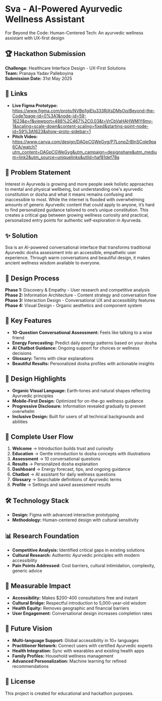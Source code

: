 # Sva - AI-Powered Ayurvedic Wellness Assistant

For Beyond the Code: Human-Centered Tech: An ayurvedic wellness assistant with UX-first design

## 🏆 Hackathon Submission
**Challenge:** Healthcare Interface Design - UX-First Solutions  
**Team:** Pranaya Yadav Palleboyina  
**Submission Date:** 31st May 2025

## 🔗 Links
- **Live Figma Prototype:** https://www.figma.com/proto/NVBp1giElu333RjXsDMsOq/Beyond-the-Code?page-id=0%3A1&node-id=59-1623&p=f&viewport=488%2C467%2C0.03&t=VrCbVaHAHWMIY6my-1&scaling=scale-down&content-scaling=fixed&starting-point-node-id=59%3A1623&show-proto-sidebar=1
- **Pitch Video:** https://www.canva.com/design/DAGpCGWeGyg/P7LonpZrBlnSCqle9pa6CA/watch?utm_content=DAGpCGWeGyg&utm_campaign=designshare&utm_medium=link2&utm_source=uniquelinks&utlId=haf81def78a

## 🎯 Problem Statement
Interest in Ayurveda is growing and more people seek holistic approaches to mental and physical wellbeing, but understanding one's ayurvedic constitution or dosha and what it means remains confusing and inaccessible to most. While the internet is flooded with overwhelming amounts of generic Ayurvedic content that could apply to anyone, it’s hard to find personalized guidance tailored to one’s unique constitution.  This creates a critical gap between growing wellness curiosity and practical, personalized entry points for authentic self-exploration in Ayurveda.

## ✨ Solution
Sva is an AI-powered conversational interface that transforms traditional Ayurvedic dosha assessment into an accessible, empathetic user experience. Through warm conversations and beautiful design, it makes ancient wellness wisdom available to everyone.

## 👥 Design Process
**Phase 1:** Discovery & Empathy - User research and competitive analysis  
**Phase 2:** Information Architecture - Content strategy and conversation flow  
**Phase 3:** Interaction Design - Conversational UX and accessibility features  
**Phase 4:** Visual Design - Organic aesthetics and component system

## 🚀 Key Features
- **10-Question Conversational Assessment:** Feels like talking to a wise friend
- **Energy Forecasting:** Predict daily energy patterns based on your dosha
- **AI Chatbot Guidance:** Ongoing support for choices or wellness decisions
- **Glossary:** Terms with clear explanations
- **Beautiful Results:** Personalized dosha profiles with actionable insights

## 🎨 Design Highlights
- **Organic Visual Language:** Earth-tones and natural shapes reflecting Ayurvedic principles
- **Mobile-First Design:** Optimized for on-the-go wellness guidance
- **Progressive Disclosure:** Information revealed gradually to prevent overwhelm
- **Inclusive Design:** Built for users of all technical backgrounds and abilities

## 📱 Complete User Flow
1. **Welcome** → Introduction builds trust and curiosity
2. **Education** → Gentle introduction to dosha concepts with illustrations
3. **Assessment** → 10 conversational questions
4. **Results** → Personalized dosha explanation
5. **Dashboard** → Energy forecast, tips, and ongoing guidance
6. **Chatbot** → AI assistant for daily wellness questions
7. **Glossary** → Searchable definitions of Ayurvedic terms
8. **Profile** → Settings and saved assessment results

## 🛠️ Technology Stack
- **Design:** Figma with advanced interactive prototyping
- **Methodology:** Human-centered design with cultural sensitivity

## 📊 Research Foundation
- **Competitive Analysis:** Identified critical gaps in existing solutions
- **Cultural Research:** Authentic Ayurvedic principles with modern accessibility
- **Pain Points Addressed:** Cost barriers, cultural intimidation, complexity, generic advice

## 🎯 Measurable Impact
- **Accessibility:** Makes $200-400 consultations free and instant
- **Cultural Bridge:** Respectful introduction to 5,000-year-old wisdom
- **Health Equity:** Removes geographic and financial barriers
- **User Engagement:** Conversational design increases completion rates

## 🔮 Future Vision
- **Multi-language Support:** Global accessibility in 10+ languages
- **Practitioner Network:** Connect users with certified Ayurvedic experts
- **Health Integration:** Sync with wearables and existing health apps
- **Family Profiles:** Household wellness management
- **Advanced Personalization:** Machine learning for refined recommendations

## 📄 License
This project is created for educational and hackathon purposes.
